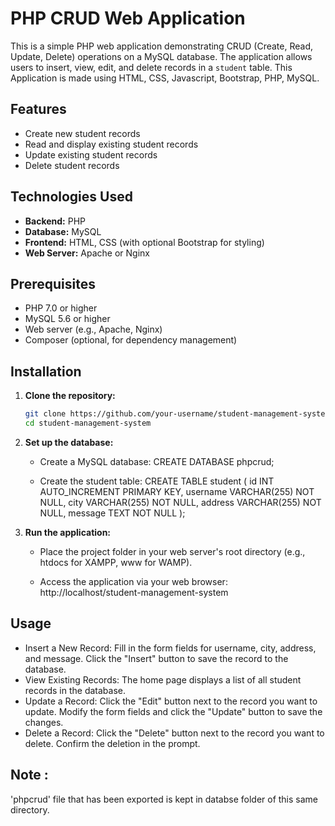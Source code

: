 # PHP CRUD Web Application

This is a simple PHP web application demonstrating CRUD (Create, Read, Update, Delete) operations on a MySQL database. The application allows users to insert, view, edit, and delete records in a `student` table. This Application is made using HTML, CSS, Javascript, Bootstrap, PHP, MySQL.

## Features

- Create new student records
- Read and display existing student records
- Update existing student records
- Delete student records

## Technologies Used
- **Backend:** PHP
- **Database:** MySQL
- **Frontend:** HTML, CSS (with optional Bootstrap for styling)
- **Web Server:** Apache or Nginx

## Prerequisites

- PHP 7.0 or higher
- MySQL 5.6 or higher
- Web server (e.g., Apache, Nginx)
- Composer (optional, for dependency management)

## Installation

1. **Clone the repository:**
   ```bash
   git clone https://github.com/your-username/student-management-system.git
   cd student-management-system

2. **Set up the database:**
   * Create a MySQL database:
        CREATE DATABASE phpcrud;

   * Create the student table:
        CREATE TABLE student (
        id INT AUTO_INCREMENT PRIMARY KEY,
        username VARCHAR(255) NOT NULL,
        city VARCHAR(255) NOT NULL,
        address VARCHAR(255) NOT NULL,
        message TEXT NOT NULL
     );

3. **Run the application:**

    * Place the project folder in your web server's root directory (e.g., htdocs for XAMPP, www for WAMP).

    * Access the application via your web browser:
        http://localhost/student-management-system

## Usage

- Insert a New Record:
    Fill in the form fields for username, city, address, and message.
    Click the "Insert" button to save the record to the database.
- View Existing Records:
    The home page displays a list of all student records in the database.
- Update a Record:
    Click the "Edit" button next to the record you want to update.
    Modify the form fields and click the "Update" button to save the changes.
- Delete a Record:
    Click the "Delete" button next to the record you want to delete.
    Confirm the deletion in the prompt.

## Note :
'phpcrud' file that has been exported is kept in databse folder of this same directory.



